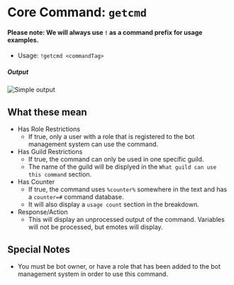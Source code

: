 # Core Command: `getcmd`
#### Please note: We will always use `!` as a command prefix for usage examples.
* Usage: `!getcmd <commandTag>`

##### Output
![Simple output](https://img.rms0.org/persist/gitimg/modu3.png)

## What these mean
* Has Role Restrictions
  * If true, only a user with a role that is registered to the bot management system can use the command.
* Has Guild Restrictions
  * If true, the command can only be used in one specific guild.
  * The name of the guild will be displyed in the `What guild can use this command` section.
* Has Counter
  * If true, the command uses `%counter%` somewhere in the text and has a `counter=#` command database.
  * It will also display a `usage count` section in the breakdown.
* Response/Action
  * This will display an unprocessed output of the command. Variables will not be processed, but emotes will display.

## Special Notes
* You must be bot owner, or have a role that has been added to the bot management system in order to use this command.
